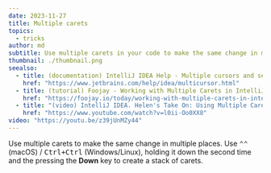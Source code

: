 ```yaml
---
date: 2023-11-27
title: Multiple carets
topics:
  - tricks
author: md
subtitle: Use multiple carets in your code to make the same change in multiple places or work with lists.
thumbnail: ./thumbnail.png
seealso:
  - title: (documentation) IntelliJ IDEA Help - Multiple cursors and selection ranges
    href: "https://www.jetbrains.com/help/idea/multicursor.html"
  - title: (tutorial) Foojay - Working with Multiple Carets in IntelliJ IDEA
    href: "https://foojay.io/today/working-with-multiple-carets-in-intellij-idea/"
  - title: "(video) IntelliJ IDEA. Helen's Take On: Using Multiple Carets"
    href: "https://www.youtube.com/watch?v=l0ii-Oo0XX8"
video: "https://youtu.be/z39jUnMZy44"
---
```


Use multiple carets to make the same change in multiple places. Use <kbd>⌃⌃</kbd> (macOS) / <kbd>Ctrl+Ctrl</kbd> (Windows/Linux), holding it down the second time and the pressing the **Down** key to create a stack of carets.
